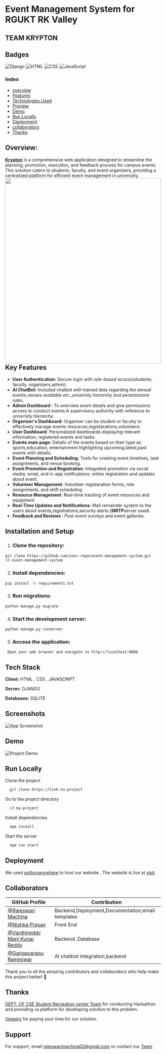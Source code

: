 # Event Management System for RGUKT RK Valley
## TEAM KRYPTON
## Badges

![Django](https://img.shields.io/badge/Django-5.0.7-green) ![HTML](https://img.shields.io/badge/HTML-5-orange) ![CSS](https://img.shields.io/badge/CSS-3-blue) ![JavaScript](https://img.shields.io/badge/JavaScript-ES7-yellow)
### Index
- [overview](#Overview)
- [Features](#Key-Features)
- [Technologies Used](#Tech-Stack)
- [Preview](#Screenshots)
- [ Demo](#Demo)
- [Run Locally](#Installation-and-Setup)
- [Deployment](#Deployment)
- [collaborators](#Collaborators)
- [Thanks](#Thanks)

## Overview:
[**Krypton**](https://via.placeholder.com/10/00b48a?text=+) is a comprehensive web application  designed to streamline the planning, promotion, execution, and feedback process for campus events. This solution caters to students, faculty, and event organizers, providing a centralized platform for efficient event management in universitiy.
<img align="left" width=100% height=600px src="http://www.fillmurray.com/100/100">
## Key Features

- **User Authentication**: Secure login with *role-based access*(students, faculty, organizers,admin).
- **AI ChatBot:** Included chatbot with trained data regarding the *annual events,venues available etc.,university hierarchy and persmissions rules*.
- **Admin Dashboard :** To overview event details and give permissions access to conduct events.A supervisory authority with reference to *university hierarchy*.
- **Organizer's Dashboard:** Organiser can be student or faculty to effectively manage  events resources,registarations,volunteers.
- **User Dashboard**: Personalized dashboards displaying relevant information, registered events and tasks.
- **Events main page:** Details of the events based on their type as sports,education, entertainment highlighting upcoming,latest,past events with details.
- **Event Planning and Scheduling**: Tools for creating event timelines, task assignments, and venue booking.
- **Event Promotion and Registration**: Integrated promotion via social media, email, and in-app notifications; online registration and updates about event.
- **Volunteer Management**: Volunteer registaration forms, role assignments, and shift scheduling.
- **Resource Management**: Real-time tracking of event resources and equipment.
- **Real-Time Updates and Notifications**: 
Mail remainder system to the users about events,registrations,security alerts.(**SMTP**server used)
- **Feedback and Reviews :** Post-event surveys and event galleries.
## Installation and Setup
 1. ### Clone the repository:
``` bash 
git clone https://github.com/your-repo/event-management-system.git
cd event-management-system
```
 2. ### Install dependencies:
```python
pip install -r requirements.txt
```
 3. ### Run migrations:
```python 
python manage.py migrate
```
 4. ### Start the development server:
```bash
python manage.py runserver
```
 5. ### Access the application:
``` Open your web browser and navigate to http://localhost:8000```

## Tech Stack

**Client:** HTML , CSS , JAVASCRIPT

**Server:** DJANGO 

**Databases:** SQLITE



## Screenshots

![App Screenshot](https://via.placeholder.com/468x300?text=App+Screenshot+Here)


## Demo
![Project Demo]()

## Run Locally

Clone the project

```bash
  git clone https://link-to-project
```

Go to the project directory

```bash
  cd my-project
```

Install dependencies

```bash
  npm install
```

Start the server

```bash
  npm run start
```


## Deployment

We used [pythonanywhere](https://www.pythonanywhere.com/) to host our website .
The website is live at [visit](https://teamkrypton.pythonanywhere.com/)
## Collaborators

| GitHub Profile                 |        Contribution    |
|--------------------------------------------|-----------------|
|[@Rajeswari Machina ](https://github.com/Rajeswari-Machina)           | Backend,Deployment,Documentation,email templates |
|[@Nishka Prasan](https://github.com/NishkaPrasan)     | Front End     |
| [@Vardhireddy Mani Kunar Reddy](https://github.com/Mani1655B)             | Backend ,Database |
| [@Gangavarapu Rameswar](https://github.com/RamEswar78)     | AI chatbot integration,backend |


Thank you to all the amazing contributors and collaborators who help make this project better! 🙌
##  Thanks 
[DEPT. OF CSE Student Recreation center Team](https://github.com/Student-Recreation-Center-CSE-RKV/SRC-s-Hackathon/tree/main?tab=readme-ov-file#problem-statement) for conducting Hackathon and providing us platform for developing solution to this problem.

[Viewers]() for paying your time for our solution.

## Support

For support, email rajeswarimachina02@gmail.com or contact our [Team](#Collaborators)
